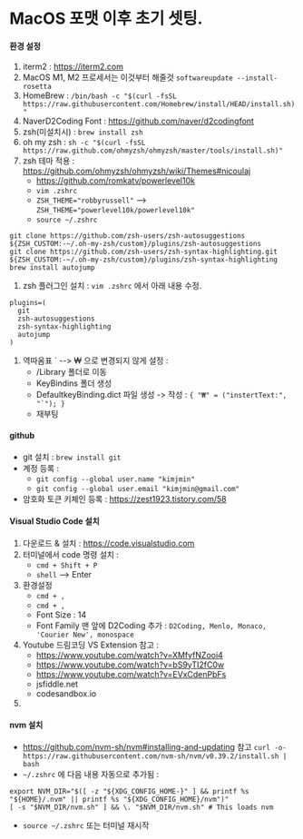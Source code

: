 # MacOS 포맷 이후 초기 셋팅.

#### 환경 설정
1. iterm2 : https://iterm2.com
2. MacOS M1, M2 프로세서는 이것부터 해줄것 `softwareupdate --install-rosetta`
3. HomeBrew : `/bin/bash -c "$(curl -fsSL https://raw.githubusercontent.com/Homebrew/install/HEAD/install.sh)"`
4. NaverD2Coding Font : https://github.com/naver/d2codingfont
5. zsh(미설치시) : `brew install zsh`
6. oh my zsh : `sh -c "$(curl -fsSL https://raw.github.com/ohmyzsh/ohmyzsh/master/tools/install.sh)"`
7. zsh 테마 적용 : https://github.com/ohmyzsh/ohmyzsh/wiki/Themes#nicoulaj
   - https://github.com/romkatv/powerlevel10k
   - `vim .zshrc`
   - `ZSH_THEME="robbyrussell"` --> `ZSH_THEME="powerlevel10k/powerlevel10k"`
   - `source ~/.zshrc`
```
git clone https://github.com/zsh-users/zsh-autosuggestions ${ZSH_CUSTOM:-~/.oh-my-zsh/custom}/plugins/zsh-autosuggestions
git clone https://github.com/zsh-users/zsh-syntax-highlighting.git ${ZSH_CUSTOM:-~/.oh-my-zsh/custom}/plugins/zsh-syntax-highlighting
brew install autojump
```
1. zsh 플러그인 설치 : 
`vim .zshrc` 에서 아래 내용 수정.
```
plugins=(
  git
  zsh-autosuggestions
  zsh-syntax-highlighting
  autojump
)
```
1. 역따옴표 \` --> ₩ 으로 변경되지 않게 설정 : 
   - /Library 폴더로 이동
   - KeyBindins 폴더 생성
   - DefaultkeyBinding.dict 파일 생성 -> 작성 : ```{ "₩" = ("instertText:", "`"); }```
   - 재부팅

#### github
- git 설치 : `brew install git`
- 계정 등록 : 
   - `git config --global user.name "kimjmin"`
   - `git config --global user.email "kimjmin@gmail.com"`
- 암호화 토큰 키체인 등록 : https://zest1923.tistory.com/58

#### Visual Studio Code 설치
1. 다운로드 & 설치 : https://code.visualstudio.com
2. 터미널에서 code 명령 설치 : 
   - `cmd + Shift + P`
   - `shell` --> Enter
4. 환경설정
   - `cmd + ,`
   - `cmd + ,`
   - Font Size : 14
   - Font Family 맨 앞에 D2Coding 추가 : `D2Coding, Menlo, Monaco, 'Courier New', monospace`
5. Youtube 드림코딩 VS Extension 참고 : 
   - https://www.youtube.com/watch?v=XMfyfNZooi4
   - https://www.youtube.com/watch?v=bS9yTI2fC0w
   - https://www.youtube.com/watch?v=EVxCdenPbFs
   - jsfiddle.net 
   - codesandbox.io
6. 

#### nvm 설치
- https://github.com/nvm-sh/nvm#installing-and-updating 참고
```curl -o- https://raw.githubusercontent.com/nvm-sh/nvm/v0.39.2/install.sh | bash```
- `~/.zshrc` 에 다음 내용 자동으로 추가됨 : 
```
export NVM_DIR="$([ -z "${XDG_CONFIG_HOME-}" ] && printf %s "${HOME}/.nvm" || printf %s "${XDG_CONFIG_HOME}/nvm")"
[ -s "$NVM_DIR/nvm.sh" ] && \. "$NVM_DIR/nvm.sh" # This loads nvm
```
- `source ~/.zshrc` 또는 터미널 재시작


